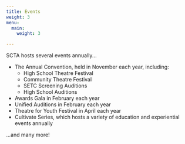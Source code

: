 ```yaml
---
title: Events
weight: 3
menu:
  main:
    weight: 3

---
```


SCTA hosts several events annually...

* The Annual Convention, held in November each year, including:
  * High School Theatre Festival
  * Community Theatre Festival
  * SETC Screening Auditions
  * High School Auditions
* Awards Gala in February each year
* Unified Auditions in February each year
* Theatre for Youth Festival in April each year
* Cultivate Series, which hosts a variety of education and experiential events annually

...and many more!
